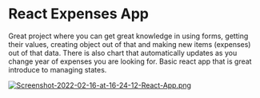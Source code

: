 # React Expenses App

Great project where you can get great knowledge in using forms, getting their values, creating object out of that and making new items (expenses) out of that data.
There is also chart that automatically updates as you change year of expenses you are looking for. Basic react app that is great introduce to managing states.

[![Screenshot-2022-02-16-at-16-24-12-React-App.png](https://i.postimg.cc/1RVVYxjG/Screenshot-2022-02-16-at-16-24-12-React-App.png)](https://postimg.cc/Rq90NY9h)
